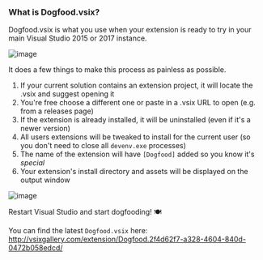 ### What is Dogfood.vsix?

Dogfood.vsix is what you use when your extension is ready to try in your main Visual Studio 2015 or 2017 instance.

![image](https://user-images.githubusercontent.com/11719160/41686244-441010b6-74db-11e8-809c-a8e4b1c2acdb.png)

It does a few things to make this process as painless as possible.

1. If your current solution contains an extension project, it will locate the .vsix and suggest opening it
2. You're free choose a different one or paste in a .vsix URL to open (e.g. from a releases page)
3. If the extension is already installed, it will be uninstalled (even if it's a newer version)
4. All users extensions will be tweaked to install for the current user (so you don't need to close all `devenv.exe` processes)
5. The name of the extension will have `[Dogfood]` added so you know it's *special*
6. Your extension's install directory and assets will be displayed on the output window

![image](https://user-images.githubusercontent.com/11719160/41687045-42cafb28-74de-11e8-805c-17c528c7a4c6.png)

Restart Visual Studio and start dogfooding! 🍽 

You can find the latest `Dogfood.vsix` here:
http://vsixgallery.com/extension/Dogfood.2f4d62f7-a328-4604-840d-0472b058edcd/
